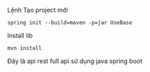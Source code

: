 Lệnh Tạo project mới
```
spring init --build=maven -p=jar UseBase
```

Install lib
```
mvn install
```

Đây là api rest full api sử dụng java spring boot